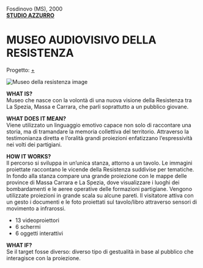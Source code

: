 Fosdinovo (MS), 2000  
[**STUDIO AZZURRO**](https://www.studioazzurro.com/)
# MUSEO AUDIOVISIVO DELLA RESISTENZA   
Progetto: [+](https://www.studioazzurro.com/opere/museo-della-resistenza/)  

![Museo della resistenza image](https://www.studioazzurro.com/wp-content/uploads/2018/12/Museo_della_Resistenza_01.jpg)  
  
**WHAT IS?**  
Museo che nasce con la volontà di una nuova visione della Resistenza tra La Spezia, Massa e Carrara, che parli soprattutto 
a un pubblico giovane.  

**WHAT DOES IT MEAN?**  
Viene utilizzato un linguaggio emotivo capace non solo di raccontare una storia, ma di tramandare la memoria collettiva del territorio. 
Attraverso la testimonianza diretta e l’oralità grandi proiezioni enfatizzano l‘espressività nei volti dei partigiani.  

**HOW IT WORKS?**  
Il percorso si sviluppa in un’unica stanza, attorno a un tavolo. Le immagini proiettate raccontano le vicende della 
Resistenza suddivise per tematiche. 
In fondo alla stanza compare una grande proiezione con le mappe delle province di Massa Carrara e La Spezia, 
dove visualizzare i luoghi dei bombardamenti e le aeree operative delle formazioni partigiane.
Vengono utilizzate proiezioni in grande scala su alcune pareti.
Il visitatore attiva con un gesto i documenti e le foto proiettati sul tavolo/libro attraverso sensori di movimento a infrarossi.

- 13 videoproiettori
- 6 schermi
- 6 oggetti interattivi  

**WHAT IF?**  
Se il target fosse diverso: diverso tipo di gestualità in base al pubblico che interagisce con la proiezione.

